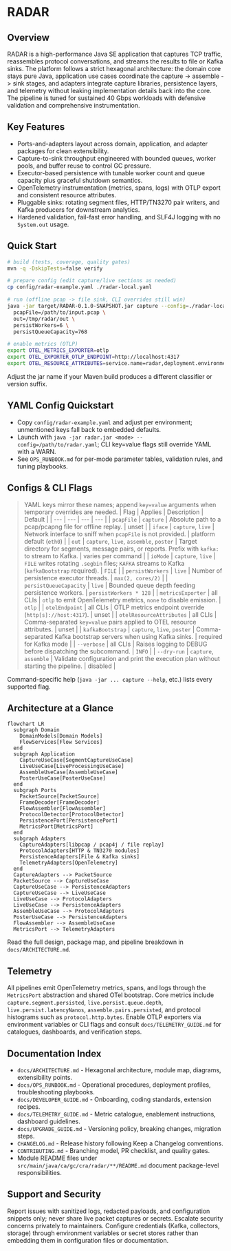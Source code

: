 # RADAR

## Overview
RADAR is a high-performance Java SE application that captures TCP traffic, reassembles protocol conversations, and streams the results to file or Kafka sinks. The platform follows a strict hexagonal architecture: the domain core stays pure Java, application use cases coordinate the capture -> assemble -> sink stages, and adapters integrate capture libraries, persistence layers, and telemetry without leaking implementation details back into the core. The pipeline is tuned for sustained 40 Gbps workloads with defensive validation and comprehensive instrumentation.

## Key Features
- Ports-and-adapters layout across domain, application, and adapter packages for clean extensibility.
- Capture-to-sink throughput engineered with bounded queues, worker pools, and buffer reuse to control GC pressure.
- Executor-based persistence with tunable worker count and queue capacity plus graceful shutdown semantics.
- OpenTelemetry instrumentation (metrics, spans, logs) with OTLP export and consistent resource attributes.
- Pluggable sinks: rotating segment files, HTTP/TN3270 pair writers, and Kafka producers for downstream analytics.
- Hardened validation, fail-fast error handling, and SLF4J logging with no `System.out` usage.

## Quick Start
```bash
# build (tests, coverage, quality gates)
mvn -q -DskipTests=false verify

# prepare config (edit capture/live sections as needed)
cp config/radar-example.yaml ./radar-local.yaml

# run (offline pcap -> file sink, CLI overrides still win)
java -jar target/RADAR-0.1.0-SNAPSHOT.jar capture --config=./radar-local.yaml \
  pcapFile=/path/to/input.pcap \
  out=/tmp/radar/out \
  persistWorkers=6 \
  persistQueueCapacity=768

# enable metrics (OTLP)
export OTEL_METRICS_EXPORTER=otlp
export OTEL_EXPORTER_OTLP_ENDPOINT=http://localhost:4317
export OTEL_RESOURCE_ATTRIBUTES=service.name=radar,deployment.environment=dev
```
Adjust the jar name if your Maven build produces a different classifier or version suffix.

## YAML Config Quickstart
- Copy `config/radar-example.yaml` and adjust per environment; unmentioned keys fall back to embedded defaults.
- Launch with `java -jar radar.jar <mode> --config=/path/to/radar.yaml`; CLI key=value flags still override YAML with a WARN.
- See `OPS_RUNBOOK.md` for per-mode parameter tables, validation rules, and tuning playbooks.


## Configs & CLI Flags
> YAML keys mirror these names; append `key=value` arguments when temporary overrides are needed.
| Flag | Applies | Description | Default |
| --- | --- | --- | --- |
| `pcapFile` | `capture` | Absolute path to a pcap/pcapng file for offline replay. | unset |
| `iface` | `capture`, `live` | Network interface to sniff when `pcapFile` is not provided. | platform default (`eth0`) |
| `out` | `capture`, `live`, `assemble`, `poster` | Target directory for segments, message pairs, or reports. Prefix with `kafka:` to stream to Kafka. | varies per command |
| `ioMode` | `capture`, `live` | `FILE` writes rotating `.segbin` files; `KAFKA` streams to Kafka (`kafkaBootstrap` required). | `FILE` |
| `persistWorkers` | `live` | Number of persistence executor threads. | `max(2, cores/2)` |
| `persistQueueCapacity` | `live` | Bounded queue depth feeding persistence workers. | `persistWorkers * 128` |
| `metricsExporter` | all CLIs | `otlp` to emit OpenTelemetry metrics, `none` to disable emission. | `otlp` |
| `otelEndpoint` | all CLIs | OTLP metrics endpoint override (`http[s]://host:4317`). | unset |
| `otelResourceAttributes` | all CLIs | Comma-separated `key=value` pairs applied to OTEL resource attributes. | unset |
| `kafkaBootstrap` | `capture`, `live`, `poster` | Comma-separated Kafka bootstrap servers when using Kafka sinks. | required for Kafka mode |
| `--verbose` | all CLIs | Raises logging to DEBUG before dispatching the subcommand. | `INFO` |
| `--dry-run` | `capture`, `assemble` | Validate configuration and print the execution plan without starting the pipeline. | disabled |

Command-specific help (`java -jar ... capture --help`, etc.) lists every supported flag.

## Architecture at a Glance
```mermaid
flowchart LR
  subgraph Domain
    DomainModels[Domain Models]
    FlowServices[Flow Services]
  end
  subgraph Application
    CaptureUseCase[SegmentCaptureUseCase]
    LiveUseCase[LiveProcessingUseCase]
    AssembleUseCase[AssembleUseCase]
    PosterUseCase[PosterUseCase]
  end
  subgraph Ports
    PacketSource[PacketSource]
    FrameDecoder[FrameDecoder]
    FlowAssembler[FlowAssembler]
    ProtocolDetector[ProtocolDetector]
    PersistencePort[PersistencePort]
    MetricsPort[MetricsPort]
  end
  subgraph Adapters
    CaptureAdapters[libpcap / pcap4j / file replay]
    ProtocolAdapters[HTTP & TN3270 modules]
    PersistenceAdapters[File & Kafka sinks]
    TelemetryAdapters[OpenTelemetry]
  end
  CaptureAdapters --> PacketSource
  PacketSource --> CaptureUseCase
  CaptureUseCase --> PersistenceAdapters
  CaptureUseCase --> LiveUseCase
  LiveUseCase --> ProtocolAdapters
  LiveUseCase --> PersistenceAdapters
  AssembleUseCase --> ProtocolAdapters
  PosterUseCase --> PersistenceAdapters
  FlowAssembler --> AssembleUseCase
  MetricsPort --> TelemetryAdapters
```
Read the full design, package map, and pipeline breakdown in `docs/ARCHITECTURE.md`.

## Telemetry
All pipelines emit OpenTelemetry metrics, spans, and logs through the `MetricsPort` abstraction and shared OTel bootstrap. Core metrics include `capture.segment.persisted`, `live.persist.queue.depth`, `live.persist.latencyNanos`, `assemble.pairs.persisted`, and protocol histograms such as `protocol.http.bytes`. Enable OTLP exporters via environment variables or CLI flags and consult `docs/TELEMETRY_GUIDE.md` for catalogues, dashboards, and verification steps.

## Documentation Index
- `docs/ARCHITECTURE.md` - Hexagonal architecture, module map, diagrams, extensibility points.
- `docs/OPS_RUNBOOK.md` - Operational procedures, deployment profiles, troubleshooting playbooks.
- `docs/DEVELOPER_GUIDE.md` - Onboarding, coding standards, extension recipes.
- `docs/TELEMETRY_GUIDE.md` - Metric catalogue, enablement instructions, dashboard guidelines.
- `docs/UPGRADE_GUIDE.md` - Versioning policy, breaking changes, migration steps.
- `CHANGELOG.md` - Release history following Keep a Changelog conventions.
- `CONTRIBUTING.md` - Branching model, PR checklist, and quality gates.
- Module README files under `src/main/java/ca/gc/cra/radar/**/README.md` document package-level responsibilities.

## Support and Security
Report issues with sanitized logs, redacted payloads, and configuration snippets only; never share live packet captures or secrets. Escalate security concerns privately to maintainers. Configure credentials (Kafka, collectors, storage) through environment variables or secret stores rather than embedding them in configuration files or documentation.





